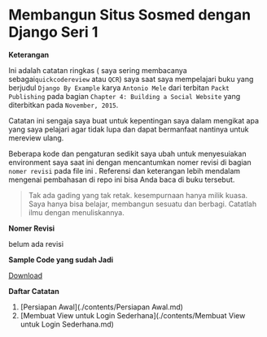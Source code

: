 # Membangun Situs Sosmed dengan Django Seri 1

**Keterangan**

Ini adalah catatan ringkas ( saya sering membacanya sebagai`quickcodereview` atau `QCR`) saya saat saya mempelajari buku yang berjudul `Django By Example` karya `Antonio Mele` dari terbitan `Packt Publishing` pada bagian `Chapter 4: Building a Social Website` yang diterbitkan pada `November, 2015`. 

Catatan ini sengaja saya buat untuk kepentingan saya dalam mengikat apa yang saya pelajari agar tidak lupa dan dapat bermanfaat nantinya untuk mereview ulang.

Beberapa kode dan pengaturan sedikit saya ubah untuk menyesuiakan environment saya saat ini dengan mencantumkan nomer revisi di bagian `nomer revisi` pada file ini . Referensi dan keterangan lebih mendalam mengenai pembahasan di repo ini bisa Anda baca di buku tersebut. 

>   Tak ada gading yang tak retak. 
>   kesempurnaan hanya milik kuasa. 
>   Saya hanya bisa belajar, membangun sesuatu dan berbagi. 
>   Catatlah ilmu dengan menuliskannya.

**Nomer Revisi**

belum ada revisi

**Sample Code yang sudah Jadi**

[Download]()

**Daftar Catatan**

1.  [Persiapan Awal](./contents/Persiapan Awal.md)
2.  [Membuat View untuk Login Sederhana](./contents/Membuat View untuk Login Sederhana.md)


